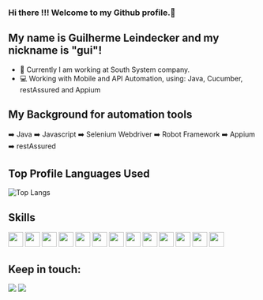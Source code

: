 
### Hi there !!! Welcome to my Github profile.👋

## My name is Guilherme Leindecker and my nickname is "gui"!

- 🔭 Currently I am working at South System company.
- :computer: Working with Mobile and API Automation, using: Java, Cucumber, restAssured and Appium

## My Background for automation tools
:arrow_right: Java :arrow_right: Javascript :arrow_right: Selenium Webdriver :arrow_right: Robot Framework :arrow_right: Appium :arrow_right: restAssured

## Top Profile Languages Used

![Top Langs](https://github-readme-stats.vercel.app/api/top-langs/?username=leindecker&size_weight=0.5&count_weight=0.5&theme=dracula)

## Skills
<img src="https://cdn.jsdelivr.net/gh/devicons/devicon/icons/cucumber/cucumber-plain.svg" width="30" height="30" /> <img src="https://cdn.jsdelivr.net/gh/devicons/devicon/icons/docker/docker-original.svg" width="30" height="30"/> <img src="https://cdn.jsdelivr.net/gh/devicons/devicon/icons/figma/figma-original.svg" width="30" height="30"/> <img src="https://cdn.jsdelivr.net/gh/devicons/devicon/icons/git/git-original.svg" width="30" height="30"/> <img src="https://cdn.jsdelivr.net/gh/devicons/devicon/icons/github/github-original.svg" width="30" height="30"/> <img src="https://cdn.jsdelivr.net/gh/devicons/devicon/icons/gitlab/gitlab-original.svg" width="30" height="30"/> <img src="https://cdn.jsdelivr.net/gh/devicons/devicon/icons/gradle/gradle-plain.svg" width="30" height="30"/> <img src="https://cdn.jsdelivr.net/gh/devicons/devicon/icons/java/java-original.svg" width="30" height="30"/> <img src="https://cdn.jsdelivr.net/gh/devicons/devicon/icons/javascript/javascript-original.svg" width="30" height="30"/> <img src="https://cdn.jsdelivr.net/gh/devicons/devicon/icons/jenkins/jenkins-plain.svg" width="30" height="30"/> <img src="https://cdn.jsdelivr.net/gh/devicons/devicon/icons/mongodb/mongodb-plain-wordmark.svg" width="30" height="30"/> <img src="https://cdn.jsdelivr.net/gh/devicons/devicon/icons/nodejs/nodejs-original.svg" width="30" height="30"/> <img src="https://cdn.jsdelivr.net/gh/devicons/devicon/icons/npm/npm-original-wordmark.svg" width="30" height="30"/>
          
## Keep in touch:

<div>
<a href = "mailto:leindecker.guilherme@gmail.com"><img loading="lazy" src="https://img.shields.io/badge/Gmail-D14836?style=for-the-badge&logo=gmail&logoColor=white" target="_blank"></a>
<a href="https://www.linkedin.com/in/guilherme-leindecker" target="_blank"><img loading="lazy" src="https://img.shields.io/badge/-LinkedIn-%230077B5?style=for-the-badge&logo=linkedin&logoColor=white" target="_blank"></a>   
</div>          
          
